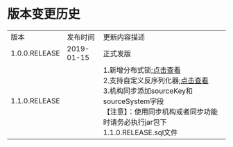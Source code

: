 # 版本变更历史

<table>
   <tr>
      <td>版本</td>
      <td>发布时间</td>
      <td>更新内容描述</td>
   </tr>
   <tr>
      <td>1.0.0.RELEASE</td>
      <td>2019-01-15</td>
      <td>正式发版</td>
   </tr>
   <tr>
      <td>1.1.0.RELEASE</td>
      <td></td>
      <td>
         1.新增分布式锁;<a href = './1.1.0.RELEASE/lock-distributed-1.1.0.RELEASE.md'>点击查看</a><br />
         2.支持自定义反序列化器;<a href = '.1.1.0.release/ji-chu-shi-yong/base-controller-1.1.0.release#zi-ding-yi-fan-xu-lie-hua-qi'>点击查看</a><br />
         3.机构同步添加sourceKey和sourceSystem字段<br />
         【注意】：使用同步机构或者同步功能时请务必执行jar包下1.1.0.RELEASE.sql文件
      </td>
   </tr>
</table>
